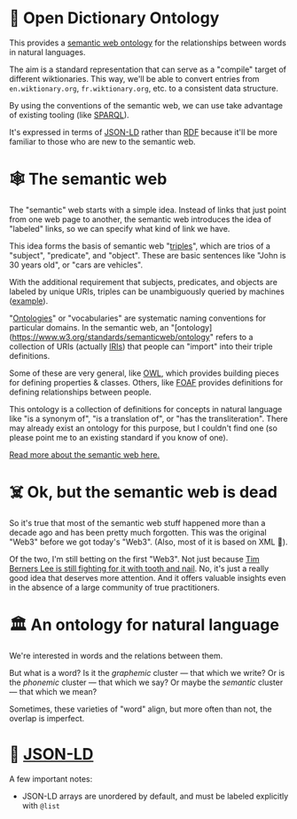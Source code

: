 # 📖 Open Dictionary Ontology

This provides a [semantic web ontology](https://www.w3.org/standards/semanticweb/ontology) for the relationships between words in natural languages. 

The aim is a standard representation that can serve as a "compile" target of different wiktionaries. This way, we'll be able to convert entries from `en.wiktionary.org`, `fr.wiktionary.org`, etc. to a consistent data structure. 

By using the conventions of the semantic web, we can use take advantage of existing tooling (like [SPARQL](https://en.wikipedia.org/wiki/SPARQL)). 

It's expressed in terms of [JSON-LD](https://www.w3.org/TR/json-ld/) rather than [RDF](https://www.w3.org/TR/2014/REC-rdf11-concepts-20140225/Overview.html) because it'll be more familiar to those who are new to the semantic web.
 
# 🕸 The semantic web

The "semantic" web starts with a simple idea. Instead of links that just point from one web page to another, the semantic web introduces the idea of "labeled" links, so we can specify what kind of link we have.

This idea forms the basis of semantic web "[triples](https://en.wikipedia.org/wiki/Semantic_triple)", which are trios of a "subject", "predicate", and "object". These are basic sentences like "John is 30 years old", or "cars are vehicles". 

With the additional requirement that subjects, predicates, and objects are labeled by unique URIs, triples can be unambiguously queried by machines ([example](https://en.wikipedia.org/wiki/Semantic_triple#Subject,_predicate_and_object)).

"[Ontologies](https://en.wikipedia.org/wiki/Ontology_(information_science))" or "vocabularies" are systematic naming conventions for particular domains. In the semantic web, an "[ontology](https://www.w3.org/standards/semanticweb/ontology" refers to a collection of URIs (actually [IRIs](https://en.wikipedia.org/wiki/Internationalized_Resource_Identifier)) that people can "import" into their triple definitions. 

Some of these are very general, like [OWL](https://www.w3.org/TR/owl-features/), which provides building pieces for defining properties & classes. Others, like [FOAF](https://en.wikipedia.org/wiki/FOAF_(ontology)) provides definitions for defining relationships between people.

This ontology is a collection of definitions for concepts in natural language like "is a synonym of", "is a translation of", or "has the transliteration". There may already exist an ontology for this purpose, but I couldn't find one (so please point me to an existing standard if you know of one).

[Read more about the semantic web here.](https://en.wikipedia.org/wiki/Semantic_Web#Components)

# ☠️ Ok, but the semantic web is dead

So it's true that most of the semantic web stuff happened more than a decade ago and has been pretty much forgotten. This was the original "Web3" before we got today's "Web3". (Also, most of it is based on XML 🤢).

Of the two, I'm still betting on the first "Web3". Not just because [Tim Berners Lee is still fighting for it with tooth and nail](https://solidproject.org/). No, it's just a really good idea that deserves more attention. And it offers valuable insights even in the absence of a large community of true practitioners.

# 🏛 An ontology for natural language

We're interested in words and the relations between them. 

But what is a word? Is it the *graphemic* cluster — that which we write? Or is the *phonemic* cluster — that which we say? 
Or maybe the *semantic* cluster — that which we mean? 

Sometimes, these varieties of "word" align, but more often than not, the overlap is imperfect.


# 🔗 [JSON-LD](https://www.w3.org/TR/json-ld/)

A few important notes:
- JSON-LD arrays are unordered by default, and must be labeled explicitly with `@list`

